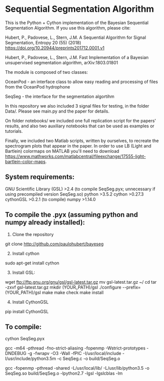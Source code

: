 # Sequential Segmentation Algorithm

This is the Python + Cython implementation of the Bayesian Sequential Segmentation Algorithm.
If you use this algorithm, please cite:

Hubert, P., Padovese, L., Stern, J.M. A Sequential Algorithm for Signal Segmentation, Entropy 20 (55)  (2018) https://doi.org/10.20944/preprints201712.0001.v1

Hubert, P., Padovese, L., Stern, J.M. Fast Implementation of a Bayesian unsupervised segmentation algorithm, arXiv:1803.01801

The module is composed of two classes: 

OceanPod - an interface class to allow easy reading and processing of files from the OceanPod hydrophone

SeqSeg - the interface for the segmentation algortihm

In this repository we also included 3 signal files for testing, in the folder Data/. Please see main.py and the paper for details.

On folder notebooks/ we included one full replication script for the papers' results, and also two auxiliary notebooks that can be used as examples or tutorials.

Finally, we included two Matlab scripts, written by ourselves, to recreate the spectrogram plots that appear in the paper. In order to use LB (Light and Bartlein) colormaps on MATLAB you'll need to download https://www.mathworks.com/matlabcentral/fileexchange/17555-light-bartlein-color-maps.


## System requirements:

GNU Scientific Library (GSL) >2.4 (to compile SeqSeg.pyx; unnecessary if using precompiled version SeqSeg.so)
python >3.5.2
cython >0.27.3
cythonGSL >0.2.1 (to compile)
numpy >1.14.0


## To compile the .pyx (assuming python and numpy already installed):

1. Clone the repository

git clone http://github.com/paulohubert/bayeseg

2. Install cython

sudo apt-get install cython

3. Install GSL:

wget ftp://ftp.gnu.org/gnu/gsl/gsl-latest.tar.gz
mv gsl-latest.tar.gz ~/
cd 
tar -zxvf gsl-latest.tar.gz
mkdir (YOUR_PATH)/gsl
./configure --prefix=(YOUR_PATH)/gsl
make
make check
make install

4. Install CythonGSL

pip install CythonGSL


## To compile:

cython SeqSeg.pyx

gcc -m64 -pthread -fno-strict-aliasing -fopenmp -Wstrict-prototypes -DNDEBUG -g -fwrapv -O3 -Wall -fPIC -I/usr/local/include -I/usr/include/python3.5m -c SeqSeg.c -o build/SeqSeg.o

gcc -fopenmp -pthread -shared -L/usr/local/lib/ -L/usr/lib/python3.5 -o SeqSeg.so  build/SeqSeg.o -lpython2.7  -lgsl -lgslcblas -lm

